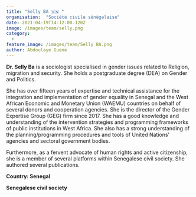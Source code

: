 ```yaml
---
title: "Selly BA 🇸🇳 "
organisation:  "Société civile sénégalaise"
date: 2021-04-19T14:12:00.120Z
image: /images/team/selly.png
category:
  - 
feature_image: /images/team/Selly BA.png
author: Abdoulaye Guene
---
```

**Dr. Selly Ba** is a sociologist specialised in gender issues related to Religion, migration and security. She holds a postgraduate degree (DEA) on Gender and Politics.

She has over fifteen years of expertise and technical assistance for the integration and implementation of gender equality in Senegal and the West African Economic and Monetary Union (WAEMU) countries on behalf of several donors and cooperation agencies. She is the director of the Gender Expertise Group (GEG) firm since 2017. She has a good knowledge and understanding of the intervention strategies and programming frameworks of public institutions in West Africa. She also has a strong understanding of the planning/programming procedures and tools of United Nations’ agencies and sectoral government bodies.

Furthermore, as a fervent advocate of human rights and active citizenship, she is a member of several platforms within Senegalese civil society. She authored several publications.

**Country: Senegal**

**Senegalese civil society**